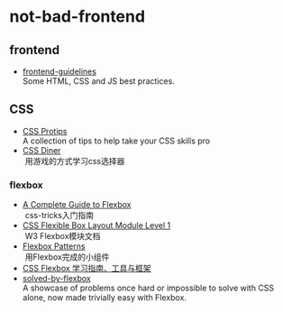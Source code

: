 ﻿# not-bad-frontend
## frontend
* [frontend-guidelines](https://github.com/bendc/frontend-guidelines)  
  Some HTML, CSS and JS best practices.

## CSS
* [CSS Protips](https://github.com/AllThingsSmitty/css-protips)  
  A collection of tips to help take your CSS skills pro
* [CSS Diner](https://flukeout.github.io/)  
  用游戏的方式学习css选择器
### flexbox
* [A Complete Guide to Flexbox](https://css-tricks.com/snippets/css/a-guide-to-flexbox/)  
  css-tricks入门指南
* [CSS Flexible Box Layout Module Level 1](https://www.w3.org/TR/css-flexbox-1/)  
  W3 Flexbox模块文档
* [Flexbox Patterns](http://www.flexboxpatterns.com/stepper-input)  
  用Flexbox完成的小组件
* [CSS Flexbox 学习指南、工具与框架](http://www.jianshu.com/p/bfd11e45efa9)  
* [solved-by-flexbox](https://github.com/philipwalton/solved-by-flexbox)  
  A showcase of problems once hard or impossible to solve with CSS alone, now made trivially easy with Flexbox. 
  
  
